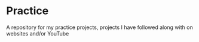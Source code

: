 # Practice
 A repository for my practice projects, projects I have followed along with on websites and/or YouTube
